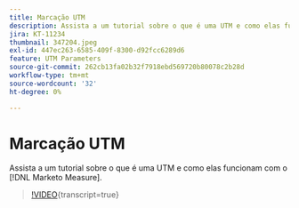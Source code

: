 ```yaml
---
title: Marcação UTM
description: Assista a um tutorial sobre o que é uma UTM e como elas funcionam com o  [!DNL Marketo Measure].
jira: KT-11234
thumbnail: 347204.jpeg
exl-id: 447ec263-6585-409f-8300-d92fcc6289d6
feature: UTM Parameters
source-git-commit: 262cb13fa02b32f7918ebd569720b80078c2b28d
workflow-type: tm+mt
source-wordcount: '32'
ht-degree: 0%

---
```


# Marcação UTM

Assista a um tutorial sobre o que é uma UTM e como elas funcionam com o [!DNL Marketo Measure].

>[!VIDEO](https://video.tv.adobe.com/v/347204/?learn=on){transcript=true}
